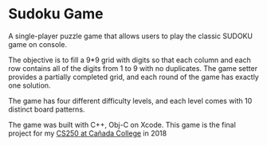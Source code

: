# Sudoku Game
A single-player puzzle game that allows users to play the classic SUDOKU game on console. 

The objective is to fill a 9*9 grid with digits so that each column and each row contains all of the digits from 1 to 9 with no duplicates. The game setter provides a partially completed grid, and each round of the game has exactly one solution.

The game has four different difficulty levels, and each level comes with 10 distinct board patterns. 


The game was built with C++, Obj-C on Xcode. This game is the final project for my 
[CS250 at Cañada College](https://catalog.canadacollege.edu/current/courses/computer-science/cis-250.php) in 2018
